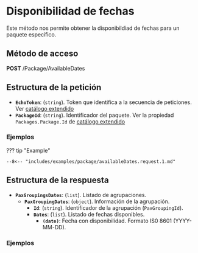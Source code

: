 # Disponibilidad de fechas

Este método nos permite obtener la disponibildiad de fechas para un paquete específico.

## Método de acceso

**POST** /Package/AvailableDates

## Estructura de la petición

- **``EchoToken``**: (``string``). Token que identifica a la secuencia de peticiones. Ver [catálogo extendido](../extendedCatalog#estructura-de-la-respuesta)
- **``PackageId``**: (``string``). Identificador del paquete. Ver la propiedad ``Packages.Package.Id`` de [catálogo extendido](../extendedCatalog#estructura-de-la-respuesta)

### Ejemplos

??? tip "Example"
    
    --8<-- "includes/examples/package/availableDates.request.1.md"

## Estructura de la respuesta

- **``PaxGroupingsDates``**: (``list``). Listado de agrupaciones.
    - **``PaxGroupingDates``**: (``object``). Información de la agrupación.
        - **``Id``**: (``string``). Identificador de la agrupación (``PaxGroupingId``).
        - **``Dates``**: (``list``). Listado de fechas disponibles.
            - **``(date)``**: Fecha con disponibilidad. Formato IS0 8601 (YYYY-MM-DD). 

### Ejemplos